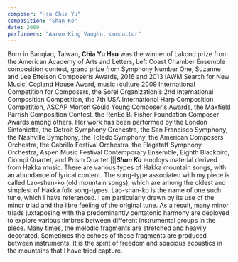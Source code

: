 ```yaml
---
composer: "Hsu Chia Yu"
composition: "Shan Ko"
date: 2009
performers: "Aaron King Vaughn, conductor"
---
```

Born in Banqiao, Taiwan, **Chia Yu Hsu** was the winner of Lakond prize from the American Academy of Arts and Letters, Left Coast Chamber Ensemble composition contest, grand prize from Symphony Number One, Suzanne and Lee Ettelson Composerís Awards, 2016 and 2013 IAWM Search for New Music, Copland House Award, music+culture 2009 International Competition for Composers, the Sorel Organizationís 2nd International Composition Competition, the 7th USA International Harp Composition Competition, ASCAP Morton Gould Young Composerís Awards, the Maxfield Parrish Composition Contest, the RenÈe B. Fisher Foundation Composer Awards among others. Her work has been performed by the London Sinfonietta, the Detroit Symphony Orchestra, the San Francisco Symphony, the Nashville Symphony, the Toledo Symphony, the American Composers Orchestra, the Cabrillo Festival Orchestra, the Flagstaff Symphony Orchestra, Aspen Music Festival Contemporary Ensemble, Eighth Blackbird, Ciompi Quartet, and Prism Quartet.|||**_Shan Ko_** employs material derived from Hakka music. There are various types of Hakka mountain songs, with an abundance of lyrical content. The song-type associated with my piece is called Lao-shan-ko (old mountain songs), which are among the oldest and simplest of Hakka folk song-types. Lao-shan-ko is the name of one such tune, which I have referenced. I am particularly drawn by its use of the minor triad and the libre feeling of the original tune. As a result, many minor triads juxtaposing with the predominantly pentatonic harmony are deployed to explore various timbres between different instrumental groups in the piece. Many times, the melodic fragments are stretched and heavily decorated. Sometimes the echoes of those fragments are produced between instruments. It is the spirit of freedom and spacious acoustics in the mountains that I have tried capture.